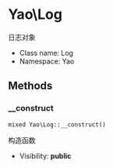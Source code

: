 Yao\Log
===============

日志对象




* Class name: Log
* Namespace: Yao







Methods
-------


### __construct

    mixed Yao\Log::__construct()

构造函数



* Visibility: **public**



